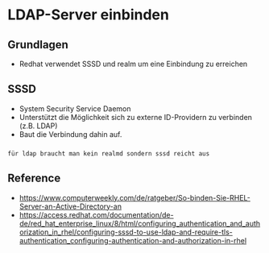 # LDAP-Server einbinden

## Grundlagen 

  * Redhat verwendet SSSD und realm um eine Einbindung zu erreichen

## SSSD 

  * System Security Service Daemon 
  * Unterstützt die Möglichkeit sich zu externe ID-Providern zu verbinden (z.B. LDAP)
  * Baut die Verbindung dahin auf. 

### 

```
für ldap braucht man kein realmd sondern sssd reicht aus
```




## Reference 

  * https://www.computerweekly.com/de/ratgeber/So-binden-Sie-RHEL-Server-an-Active-Directory-an
  * https://access.redhat.com/documentation/de-de/red_hat_enterprise_linux/8/html/configuring_authentication_and_authorization_in_rhel/configuring-sssd-to-use-ldap-and-require-tls-authentication_configuring-authentication-and-authorization-in-rhel
